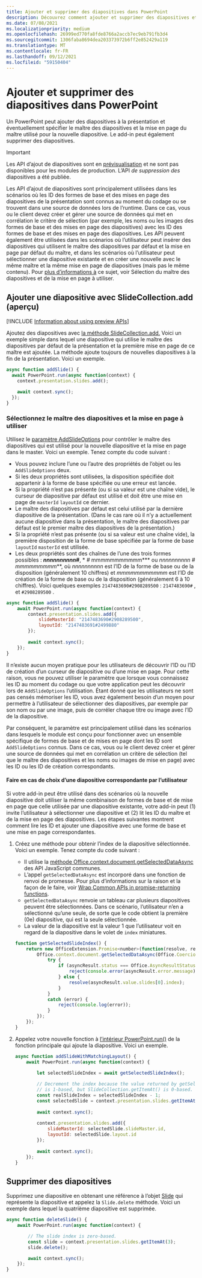 ```yaml
---
title: Ajouter et supprimer des diapositives dans PowerPoint
description: Découvrez comment ajouter et supprimer des diapositives et spécifier le maître et la mise en page des nouvelles diapositives.
ms.date: 07/08/2021
ms.localizationpriority: medium
ms.openlocfilehash: 26999ed770fa8fde8766a2accb7ec9eb791fb3d4
ms.sourcegitcommit: 1306faba8694dea203373972b6ff2e852429a119
ms.translationtype: MT
ms.contentlocale: fr-FR
ms.lasthandoff: 09/12/2021
ms.locfileid: "59150404"
---
```

# <a name="add-and-delete-slides-in-powerpoint"></a>Ajouter et supprimer des diapositives dans PowerPoint

Un PowerPoint peut ajouter des diapositives à la présentation et éventuellement spécifier le maître des diapositives et la mise en page du maître utilisé pour la nouvelle diapositive. Le add-in peut également supprimer des diapositives.

> [!IMPORTANT]
> Les API d’ajout de diapositives sont en [prévisualisation](../reference/requirement-sets/powerpoint-preview-apis.md) et ne sont pas disponibles pour les modules de production. L’API *de suppression des* diapositives a été publiée.

Les API d’ajout de diapositives sont principalement utilisées dans les scénarios où les ID des formes de base et des mises en page des diapositives de la présentation sont connus au moment du codage ou se trouvent dans une source de données lors de l’runtime. Dans ce cas, vous ou le client devez créer et gérer une source de données qui met en corrélation le critère de sélection (par exemple, les noms ou les images des formes de base et des mises en page des diapositives) avec les ID des formes de base et des mises en page des diapositives. Les API peuvent également être utilisées dans les scénarios où l’utilisateur peut insérer des diapositives qui utilisent le maître des diapositives par défaut et la mise en page par défaut du maître, et dans les scénarios où l’utilisateur peut sélectionner une diapositive existante et en créer une nouvelle avec le même maître et la même mise en page de diapositives (mais pas le même contenu). Pour [plus d’informations à](#select-which-slide-master-and-layout-to-use) ce sujet, voir Sélection du maître des diapositives et de la mise en page à utiliser.

## <a name="add-a-slide-with-slidecollectionadd-preview"></a>Ajouter une diapositive avec SlideCollection.add (aperçu)

[!INCLUDE [Information about using preview APIs](../includes/using-preview-apis-host.md)]

Ajoutez des diapositives avec [la méthode SlideCollection.add.](/javascript/api/powerpoint/powerpoint.slidecollection#add_options_) Voici un exemple simple dans lequel une diapositive qui utilise le maître des diapositives par défaut de la présentation et la première mise en page de ce maître est ajoutée. La méthode ajoute toujours de nouvelles diapositives à la fin de la présentation. Voici un exemple.

```javascript
async function addSlide() {
  await PowerPoint.run(async function(context) {
    context.presentation.slides.add();

    await context.sync();
  });
}
```

### <a name="select-which-slide-master-and-layout-to-use"></a>Sélectionnez le maître des diapositives et la mise en page à utiliser

Utilisez le [paramètre AddSlideOptions](/javascript/api/powerpoint/powerpoint.addslideoptions) pour contrôler le maître des diapositives qui est utilisé pour la nouvelle diapositive et la mise en page dans le master. Voici un exemple. Tenez compte du code suivant :

- Vous pouvez inclure l’une ou l’autre des propriétés de l’objet ou les `AddSlideOptions` deux.
- Si les deux propriétés sont utilisées, la disposition spécifiée doit appartenir à la forme de base spécifiée ou une erreur est lancée.
- Si la propriété n’est pas présente (ou si sa valeur est une chaîne vide), le curseur de diapositive par défaut est utilisé et doit être une mise en page de `masterId` `layoutId` ce dernier.
- Le maître des diapositives par défaut est celui utilisé par la dernière diapositive de la présentation. (Dans le cas rare où il n’y a actuellement aucune diapositive dans la présentation, le maître des diapositives par défaut est le premier maître des diapositives de la présentation.)
- Si la propriété n’est pas présente (ou si sa valeur est une chaîne vide), la première disposition de la forme de base spécifiée par la forme de base `layoutId` `masterId` est utilisée.
- Les deux propriétés sont des chaînes de l’une des trois formes possibles : ***nnnnnnnnnn*#**, * *#* mmmmmmmmmmm*** ou **_nnnnnnnnnn_ #* mmmmmmmmm***, où *nnnnnnnnnn* est l’ID de la forme de base ou de la disposition (généralement 10 chiffres) et *mmmmmmmmmmm* est l’ID de création de la forme de base ou de la disposition (généralement 6 à 10 chiffres). Voici quelques exemples `2147483690#2908289500` : `2147483690#` , et `#2908289500` .

```javascript
async function addSlide() {
    await PowerPoint.run(async function(context) {
        context.presentation.slides.add({
            slideMasterId: "2147483690#2908289500",
            layoutId: "2147483691#2499880"
        });
    
        await context.sync();
    });
}
```

Il n’existe aucun moyen pratique pour les utilisateurs de découvrir l’ID ou l’ID de création d’un curseur de diapositive ou d’une mise en page. Pour cette raison, vous ne pouvez utiliser le paramètre que lorsque vous connaissez les ID au moment du codage ou que votre application peut les découvrir lors de `AddSlideOptions` l’utilisation. Étant donné que les utilisateurs ne sont pas censés mémoriser les ID, vous avez également besoin d’un moyen pour permettre à l’utilisateur de sélectionner des diapositives, par exemple par son nom ou par une image, puis de corréler chaque titre ou image avec l’ID de la diapositive.

Par conséquent, le paramètre est principalement utilisé dans les scénarios dans lesquels le module est conçu pour fonctionner avec un ensemble spécifique de formes de base et de mises en page dont les ID sont `AddSlideOptions` connus. Dans ce cas, vous ou le client devez créer et gérer une source de données qui met en corrélation un critère de sélection (tel que le maître des diapositives et les noms ou images de mise en page) avec les ID ou les ID de création correspondants.

#### <a name="have-the-user-choose-a-matching-slide"></a>Faire en cas de choix d’une diapositive correspondante par l’utilisateur

Si votre add-in peut être utilisé dans des scénarios où la nouvelle diapositive doit  utiliser la même combinaison de formes de base et de mise en page que celle utilisée par une diapositive existante, votre add-in peut (1) invite l’utilisateur à sélectionner une diapositive et (2) lit les ID du maître et de la mise en page des diapositives. Les étapes suivantes montrent comment lire les ID et ajouter une diapositive avec une forme de base et une mise en page correspondantes.

1. Créez une méthode pour obtenir l’index de la diapositive sélectionnée. Voici un exemple. Tenez compte du code suivant :

    - Il utilise la [méthode Office.context.document.getSelectedDataAsync](/javascript/api/office/office.document#getSelectedDataAsync_coercionType__callback_) des API JavaScript communes.
    - L’appel `getSelectedDataAsync` est incorporé dans une fonction de renvoi de promesse. Pour plus d’informations sur la raison et la façon de le faire, voir [Wrap Common APIs in promise-returning functions](../develop/asynchronous-programming-in-office-add-ins.md#wrap-common-apis-in-promise-returning-functions).
    - `getSelectedDataAsync` renvoie un tableau car plusieurs diapositives peuvent être sélectionnées. Dans ce scénario, l’utilisateur n’en a sélectionné qu’une seule, de sorte que le code obtient la première (0e) diapositive, qui est la seule sélectionnée.
    - La valeur de la diapositive est la valeur 1 que l’utilisateur voit en regard de la diapositive dans le volet de `index` miniatures.

    ```javascript
    function getSelectedSlideIndex() {
        return new OfficeExtension.Promise<number>(function(resolve, reject) {
            Office.context.document.getSelectedDataAsync(Office.CoercionType.SlideRange, function(asyncResult) {
                try {
                    if (asyncResult.status === Office.AsyncResultStatus.Failed) {
                        reject(console.error(asyncResult.error.message));
                    } else {
                        resolve(asyncResult.value.slides[0].index);
                    }
                } 
                catch (error) {
                    reject(console.log(error));
                }
            });
        });
    }
    ```

2. Appelez votre nouvelle fonction à [l’intérieur PowerPoint.run()](/javascript/api/powerpoint#PowerPoint_run_batch_) de la fonction principale qui ajoute la diapositive. Voici un exemple.

    ```javascript
    async function addSlideWithMatchingLayout() {
        await PowerPoint.run(async function(context) {
    
            let selectedSlideIndex = await getSelectedSlideIndex();
        
            // Decrement the index because the value returned by getSelectedSlideIndex()
            // is 1-based, but SlideCollection.getItemAt() is 0-based.
            const realSlideIndex = selectedSlideIndex - 1;
            const selectedSlide = context.presentation.slides.getItemAt(realSlideIndex).load("slideMaster/id, layout/id");
        
            await context.sync();
        
            context.presentation.slides.add({
                slideMasterId: selectedSlide.slideMaster.id,
                layoutId: selectedSlide.layout.id
            });
        
            await context.sync();
        });
    }
    ```

## <a name="delete-slides"></a>Supprimer des diapositives

Supprimez une diapositive en obtenant une référence à l’objet [Slide](/javascript/api/powerpoint/powerpoint.slide) qui représente la diapositive et appelez la `Slide.delete` méthode. Voici un exemple dans lequel la quatrième diapositive est supprimée.

```javascript
async function deleteSlide() {
    await PowerPoint.run(async function(context) {

        // The slide index is zero-based. 
        const slide = context.presentation.slides.getItemAt(3);
        slide.delete();

        await context.sync();
    });
}
```
